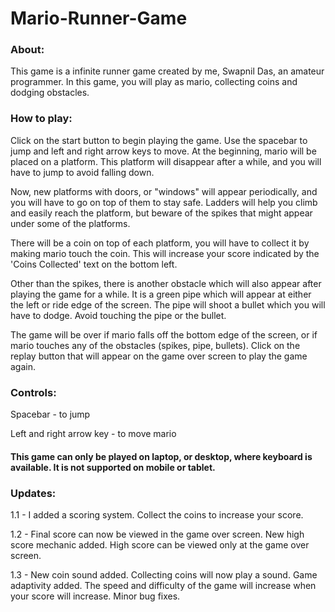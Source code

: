 # Mario-Runner-Game

### About:
This game is a infinite runner game created by me, Swapnil Das, an amateur programmer. In this game, you will play as mario, collecting coins and dodging obstacles.

### How to play:
Click on the start button to begin playing the game. Use the spacebar to jump and left and right arrow keys to move.
At the beginning, mario will be placed on a platform. This platform will disappear after a while, and you will have to jump to avoid falling down.

Now, new platforms with doors, or "windows" will appear periodically, and you will have to go on top of them to stay safe.
Ladders will help you climb and easily reach the platform, but beware of the spikes that might appear under some of the platforms.

There will be a coin on top of each platform, you will have to collect it by making mario touch the coin.
This will increase your score indicated by the 'Coins Collected' text on the bottom left.

Other than the spikes, there is another obstacle which will also appear after playing the game for a while. It is a green pipe which will appear at either the left or ride edge of the screen.
The pipe will shoot a bullet which you will have to dodge. Avoid touching the pipe or the bullet.

The game will be over if mario falls off the bottom edge of the screen, or if mario touches any of the obstacles (spikes, pipe, bullets). Click on the replay button that will appear on the game over screen to play the game again.

### Controls:
Spacebar - to jump

Left and right arrow key - to move mario

#### This game can only be played on laptop, or desktop, where keyboard is available. It is not supported on mobile or tablet.

### Updates:
1.1 - I added a scoring system. Collect the coins to increase your score.

1.2 - Final score can now be viewed in the game over screen. New high score mechanic added. High score can be viewed only at the game over screen.

1.3 - New coin sound added. Collecting coins will now play a sound. Game adaptivity added. The speed and difficulty of the game will increase when your score will increase. Minor bug fixes.
